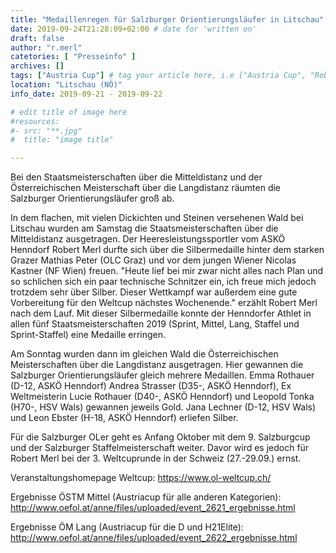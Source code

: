 ```yaml
---
title: "Medaillenregen für Salzburger Orientierungsläufer in Litschau"
date: 2019-09-24T21:28:09+02:00 # date for 'written on'
draft: false
author: "r.merl"
catetories: [ "Presseinfo" ]
archives: []
tags: ["Austria Cup"] # tag your article here, i.e ["Austria Cup", "Robert Merl"]
location: "Litschau (NÖ)"
info_date: 2019-09-21 - 2019-09-22

# edit title of image here
#resources:
#- src: "**.jpg"
#  title: "image title"

---
```


Bei den Staatsmeisterschaften über die Mitteldistanz und der Österreichischen Meisterschaft über die Langdistanz räumten die Salzburger Orientierungsläufer groß ab.

<!--more-->

In dem flachen, mit vielen Dickichten und Steinen versehenen Wald bei Litschau wurden am Samstag die Staatsmeisterschaften über die Mitteldistanz ausgetragen. Der Heeresleistungssportler vom ASKÖ Henndorf Robert Merl durfte sich über die Silbermedaille hinter dem starken Grazer Mathias Peter (OLC Graz) und vor dem jungen Wiener Nicolas Kastner (NF Wien) freuen. "Heute lief bei mir zwar nicht alles nach Plan und so schlichen sich ein paar technische Schnitzer ein, ich freue mich jedoch trotzdem sehr über Silber. Dieser Wettkampf war außerdem eine gute Vorbereitung für den Weltcup nächstes Wochenende." erzählt Robert Merl nach dem Lauf. Mit dieser Silbermedaille konnte der Henndorfer Athlet in allen fünf Staatsmeisterschaften 2019 (Sprint, Mittel, Lang, Staffel und Sprint-Staffel) eine Medaille erringen.

Am Sonntag wurden dann im gleichen Wald die Österreichischen Meisterschaften über die Langdistanz ausgetragen. Hier gewannen die Salzburger Orientierungsläufer gleich mehrere Medaillen. Emma Rothauer (D-12, ASKÖ Henndorf) Andrea Strasser (D35-, ASKÖ Henndorf), Ex Weltmeisterin Lucie Rothauer (D40-, ASKÖ Henndorf) und Leopold Tonka (H70-, HSV Wals) gewannen jeweils Gold. Jana Lechner (D-12, HSV Wals) und Leon Ebster (H-18, ASKÖ Henndorf) erliefen Silber.

Für die Salzburger OLer geht es Anfang Oktober mit dem 9. Salzburgcup und der Salzburger Staffelmeisterschaft weiter. Davor wird es jedoch für Robert Merl bei der 3. Weltcuprunde in der Schweiz (27.-29.09.) ernst.

Veranstaltungshomepage Weltcup: https://www.ol-weltcup.ch/

Ergebnisse ÖSTM Mittel (Austriacup für alle anderen Kategorien): http://www.oefol.at/anne/files/uploaded/event_2621_ergebnisse.html

Ergebnisse ÖM Lang (Austriacup für die D und H21Elite): http://www.oefol.at/anne/files/uploaded/event_2622_ergebnisse.html

